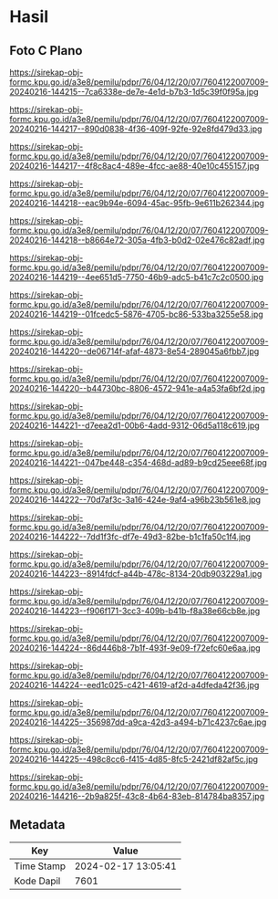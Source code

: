 # Hasil

## Foto C Plano

https://sirekap-obj-formc.kpu.go.id/a3e8/pemilu/pdpr/76/04/12/20/07/7604122007009-20240216-144215--7ca6338e-de7e-4e1d-b7b3-1d5c39f0f95a.jpg

https://sirekap-obj-formc.kpu.go.id/a3e8/pemilu/pdpr/76/04/12/20/07/7604122007009-20240216-144217--890d0838-4f36-409f-92fe-92e8fd479d33.jpg

https://sirekap-obj-formc.kpu.go.id/a3e8/pemilu/pdpr/76/04/12/20/07/7604122007009-20240216-144217--4f8c8ac4-489e-4fcc-ae88-40e10c455157.jpg

https://sirekap-obj-formc.kpu.go.id/a3e8/pemilu/pdpr/76/04/12/20/07/7604122007009-20240216-144218--eac9b94e-6094-45ac-95fb-9e611b262344.jpg

https://sirekap-obj-formc.kpu.go.id/a3e8/pemilu/pdpr/76/04/12/20/07/7604122007009-20240216-144218--b8664e72-305a-4fb3-b0d2-02e476c82adf.jpg

https://sirekap-obj-formc.kpu.go.id/a3e8/pemilu/pdpr/76/04/12/20/07/7604122007009-20240216-144219--4ee651d5-7750-46b9-adc5-b41c7c2c0500.jpg

https://sirekap-obj-formc.kpu.go.id/a3e8/pemilu/pdpr/76/04/12/20/07/7604122007009-20240216-144219--01fcedc5-5876-4705-bc86-533ba3255e58.jpg

https://sirekap-obj-formc.kpu.go.id/a3e8/pemilu/pdpr/76/04/12/20/07/7604122007009-20240216-144220--de06714f-afaf-4873-8e54-289045a6fbb7.jpg

https://sirekap-obj-formc.kpu.go.id/a3e8/pemilu/pdpr/76/04/12/20/07/7604122007009-20240216-144220--b44730bc-8806-4572-941e-a4a53fa6bf2d.jpg

https://sirekap-obj-formc.kpu.go.id/a3e8/pemilu/pdpr/76/04/12/20/07/7604122007009-20240216-144221--d7eea2d1-00b6-4add-9312-06d5a118c619.jpg

https://sirekap-obj-formc.kpu.go.id/a3e8/pemilu/pdpr/76/04/12/20/07/7604122007009-20240216-144221--047be448-c354-468d-ad89-b9cd25eee68f.jpg

https://sirekap-obj-formc.kpu.go.id/a3e8/pemilu/pdpr/76/04/12/20/07/7604122007009-20240216-144222--70d7af3c-3a16-424e-9af4-a96b23b561e8.jpg

https://sirekap-obj-formc.kpu.go.id/a3e8/pemilu/pdpr/76/04/12/20/07/7604122007009-20240216-144222--7dd1f3fc-df7e-49d3-82be-b1c1fa50c1f4.jpg

https://sirekap-obj-formc.kpu.go.id/a3e8/pemilu/pdpr/76/04/12/20/07/7604122007009-20240216-144223--8914fdcf-a44b-478c-8134-20db903229a1.jpg

https://sirekap-obj-formc.kpu.go.id/a3e8/pemilu/pdpr/76/04/12/20/07/7604122007009-20240216-144223--f906f171-3cc3-409b-b41b-f8a38e66cb8e.jpg

https://sirekap-obj-formc.kpu.go.id/a3e8/pemilu/pdpr/76/04/12/20/07/7604122007009-20240216-144224--86d446b8-7b1f-493f-9e09-f72efc60e6aa.jpg

https://sirekap-obj-formc.kpu.go.id/a3e8/pemilu/pdpr/76/04/12/20/07/7604122007009-20240216-144224--eed1c025-c421-4619-af2d-a4dfeda42f36.jpg

https://sirekap-obj-formc.kpu.go.id/a3e8/pemilu/pdpr/76/04/12/20/07/7604122007009-20240216-144225--356987dd-a9ca-42d3-a494-b71c4237c6ae.jpg

https://sirekap-obj-formc.kpu.go.id/a3e8/pemilu/pdpr/76/04/12/20/07/7604122007009-20240216-144225--498c8cc6-f415-4d85-8fc5-2421df82af5c.jpg

https://sirekap-obj-formc.kpu.go.id/a3e8/pemilu/pdpr/76/04/12/20/07/7604122007009-20240216-144216--2b9a825f-43c8-4b64-83eb-814784ba8357.jpg


## Metadata

| Key        | Value               |
| ---------- | ------------------- |
| Time Stamp | 2024-02-17 13:05:41 |
| Kode Dapil | 7601                |



